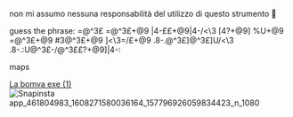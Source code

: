
non mi assumo nessuna responsabilità del utilizzo di questo strumento 🚨

  guess the phrase: =@^3£ =@^3£+@9 |4-££+@9\|4-/<\3 [4?+@9] %U+@9 =@^3£+@9 #3@^3£+@9 ]<\3=/£+@9 .8-.@^3£]\@^3£]U/<\3 .8-.:U@^3£-/@^3££?+@9]|4-:


maps

[La bomva exe (1)](https://github.com/user-attachments/assets/ef6d09e2-172e-457a-8c18-93445b306016)![Snapinsta app_461804983_1608271580036164_157796926059834423_n_1080](https://github.com/user-attachments/assets/87c4fd1b-fe12-4509-b9dc-744fd2dc4017)







